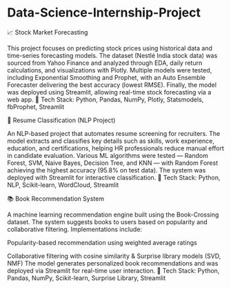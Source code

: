 # Data-Science-Internship-Project
📈 Stock Market Forecasting

This project focuses on predicting stock prices using historical data and time-series forecasting models. The dataset (Nestlé India stock data) was sourced from Yahoo Finance and analyzed through EDA, daily return calculations, and visualizations with Plotly. Multiple models were tested, including Exponential Smoothing and Prophet, with an Auto Ensemble Forecaster delivering the best accuracy (lowest RMSE). Finally, the model was deployed using Streamlit, allowing real-time stock forecasting via a web app.
🔹 Tech Stack: Python, Pandas, NumPy, Plotly, Statsmodels, fbProphet, Streamlit 

📑 Resume Classification (NLP Project)

An NLP-based project that automates resume screening for recruiters. The model extracts and classifies key details such as skills, work experience, education, and certifications, helping HR professionals reduce manual effort in candidate evaluation. Various ML algorithms were tested — Random Forest, SVM, Naive Bayes, Decision Tree, and KNN — with Random Forest achieving the highest accuracy (95.8% on test data). The system was deployed with Streamlit for interactive classification.
🔹 Tech Stack: Python, NLP, Scikit-learn, WordCloud, Streamlit 

📚 Book Recommendation System

A machine learning recommendation engine built using the Book-Crossing dataset. The system suggests books to users based on popularity and collaborative filtering. Implementations include:

Popularity-based recommendation using weighted average ratings

Collaborative filtering with cosine similarity & Surprise library models (SVD, NMF)
The model generates personalized book recommendations and was deployed via Streamlit for real-time user interaction.
🔹 Tech Stack: Python, Pandas, NumPy, Scikit-learn, Surprise Library, Streamlit
